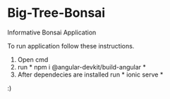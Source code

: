 # Big-Tree-Bonsai
Informative Bonsai Application

To run application follow these instructions.

1. Open cmd
2. run * npm i @angular-devkit/build-angular *
3. After dependecies are installed run * ionic serve *

:)
